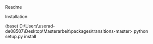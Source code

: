 Readme


Installation

(base) D:\Users\userad-de08507\Desktop\Masterarbeit\packages\transitions-master>
python setup.py install
